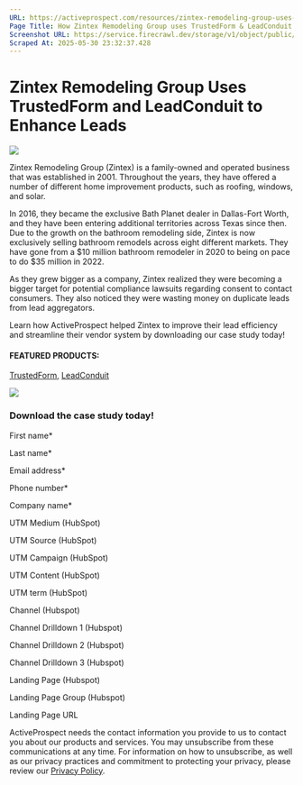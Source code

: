 ```yaml
---
URL: https://activeprospect.com/resources/zintex-remodeling-group-uses-trustedform-leadconduit/
Page Title: How Zintex Remodeling Group uses TrustedForm & LeadConduit
Screenshot URL: https://service.firecrawl.dev/storage/v1/object/public/media/screenshot-88937671-d4f5-4671-b2a7-1b298a9d7040.png
Scraped At: 2025-05-30 23:32:37.428
---
```

# Zintex Remodeling Group Uses TrustedForm and LeadConduit to Enhance Leads

![](https://activeprospect.com/wp-content/uploads/2022/09/Zintex_Stats.png)

Zintex Remodeling Group (Zintex) is a family-owned and operated business that was established in 2001. Throughout the years, they have offered a number of different home improvement products, such as roofing, windows, and solar.

In 2016, they became the exclusive Bath Planet dealer in Dallas-Fort Worth, and they have been entering additional territories across Texas since then. Due to the growth on the bathroom remodeling side, Zintex is now exclusively selling bathroom remodels across eight different markets. They have gone from a $10 million bathroom remodeler in 2020 to being on pace to do $35 million in 2022.

As they grew bigger as a company, Zintex realized they were becoming a bigger target for potential compliance lawsuits regarding consent to contact consumers. They also noticed they were wasting money on duplicate leads from lead aggregators.

Learn how ActiveProspect helped Zintex to improve their lead efficiency and streamline their vendor system by downloading our case study today!

#### FEATURED PRODUCTS:

[TrustedForm](https://activeprospect.com/trustedform/), [LeadConduit](https://activeprospect.com/leadconduit/)

![](https://activeprospect.com/resources/zintex-remodeling-group-uses-trustedform-leadconduit/)

### Download the case study today!

First name\*

Last name\*

Email address\*

Phone number\*

Company name\*

UTM Medium (HubSpot)

UTM Source (HubSpot)

UTM Campaign (HubSpot)

UTM Content (HubSpot)

UTM term (HubSpot)

Channel (Hubspot)

Channel Drilldown 1 (Hubspot)

Channel Drilldown 2 (Hubspot)

Channel Drilldown 3 (Hubspot)

Landing Page (Hubspot)

Landing Page Group (Hubspot)

Landing Page URL

ActiveProspect needs the contact information you provide to us to contact you about our products and services. You may unsubscribe from these communications at any time. For information on how to unsubscribe, as well as our privacy practices and commitment to protecting your privacy, please review our [Privacy Policy](https://activeprospect.com/privacy-policy/).

